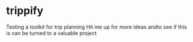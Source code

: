 # trippify
Testing a toolkit for trip planning
Hit me up for more ideas andto see if this is can be turned to a valuable project
